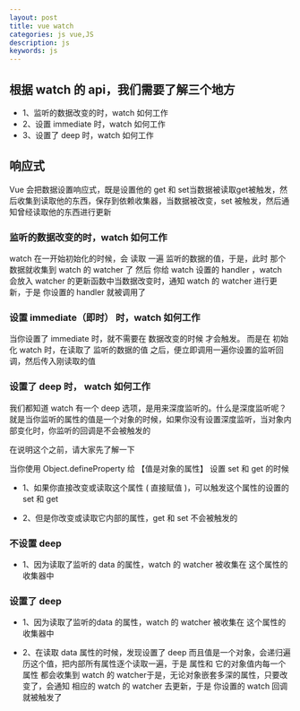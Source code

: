 ```yaml
---
layout: post
title: vue watch
categories: js vue,JS
description: js
keywords: js
---
```


## 根据 watch 的 api，我们需要了解三个地方

+ 1、监听的数据改变的时，watch 如何工作
+ 2、设置 immediate 时，watch 如何工作
+ 3、设置了 deep 时，watch 如何工作

## 响应式 
Vue 会把数据设置响应式，既是设置他的 get 和 set当数据被读取get被触发，然后收集到读取他的东西，保存到依赖收集器，当数据被改变，set 被触发，然后通知曾经读取他的东西进行更新


### 监听的数据改变的时，watch 如何工作
watch 在一开始初始化的时候，会 读取 一遍 监听的数据的值，于是，此时 那个数据就收集到 watch 的 watcher 了
然后 你给 watch 设置的 handler ，watch 会放入 watcher 的更新函数中当数据改变时，通知 watch 的 watcher 进行更新，于是 你设置的 handler 就被调用了

### 设置 immediate（即时） 时，watch 如何工作

当你设置了 immediate 时，就不需要在 数据改变的时候 才会触发。
而是在 初始化 watch 时，在读取了 监听的数据的值 之后，便立即调用一遍你设置的监听回调，然后传入刚读取的值

### 设置了 deep 时， watch 如何工作

我们都知道 watch 有一个 deep 选项，是用来深度监听的。什么是深度监听呢？就是当你监听的属性的值是一个对象的时候，如果你没有设置深度监听，当对象内部变化时，你监听的回调是不会被触发的

在说明这个之前，请大家先了解一下

当你使用 Object.defineProperty 给 【值是对象的属性】 设置 set 和 get 的时候

+ 1、如果你直接改变或读取这个属性 ( 直接赋值 )，可以触发这个属性的设置的 set 和 get

+ 2、但是你改变或读取它内部的属性，get 和 set 不会被触发的

### 不设置 deep
+ 1、因为读取了监听的 data 的属性，watch 的 watcher 被收集在 这个属性的 收集器中

### 设置了 deep
+ 1、因为读取了监听的data 的属性，watch 的 watcher 被收集在 这个属性的 收集器中

+ 2、在读取 data 属性的时候，发现设置了 deep 而且值是一个对象，会递归遍历这个值，把内部所有属性逐个读取一遍，于是 属性和 它的对象值内每一个属性 都会收集到 watch 的 watcher于是，无论对象嵌套多深的属性，只要改变了，会通知 相应的 watch 的 watcher 去更新，于是 你设置的 watch 回调就被触发了




